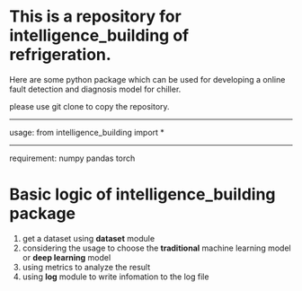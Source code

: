 # This is a repository for intelligence_building of refrigeration.
Here are some python package which can be used for developing a online fault detection and diagnosis model for chiller.

please use git clone to copy the repository.

 ---

usage:
	from intelligence_building import *
	
 ---
requirement:
	numpy
	pandas
	torch

# Basic logic of intelligence_building package
1. get a dataset using **dataset** module
2. considering the usage to choose the **traditional** machine learning model or **deep learning** model
3. using metrics to analyze the result
4. using **log** module to write infomation to the log file
